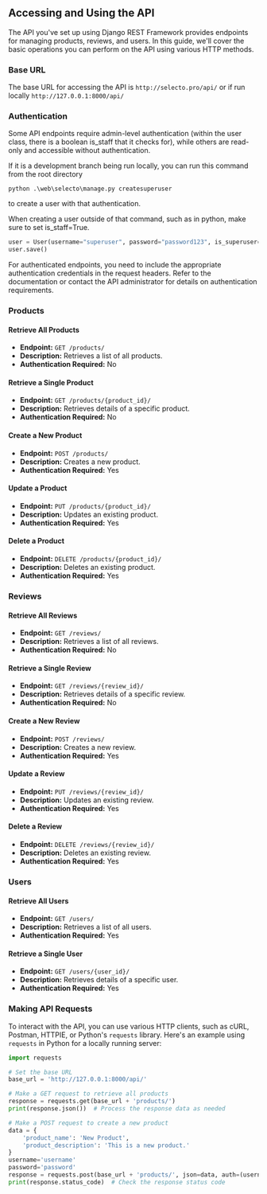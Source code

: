 ## Accessing and Using the API

The API you've set up using Django REST Framework provides endpoints for managing products, reviews, and users. In this guide, we'll cover the basic operations you can perform on the API using various HTTP methods.

### Base URL

The base URL for accessing the API is `http://selecto.pro/api/` or if run locally `http://127.0.0.1:8000/api/`

### Authentication

Some API endpoints require admin-level authentication (within the user class, there is a boolean is_staff that it checks for), while others are read-only and accessible without authentication. 

If it is a development branch being run locally, you can run this command from the root directory
```shell
python .\web\selecto\manage.py createsuperuser
```
to create a user with that authentication. 

When creating a user outside of that command, such as in python, make sure to set is_staff=True.
```python
user = User(username="superuser", password="password123", is_superuser=True, is_staff=True)
user.save()
``` 

For authenticated endpoints, you need to include the appropriate authentication credentials in the request headers. Refer to the documentation or contact the API administrator for details on authentication requirements.

### Products

#### Retrieve All Products

- **Endpoint:** `GET /products/`
- **Description:** Retrieves a list of all products.
- **Authentication Required:** No

#### Retrieve a Single Product

- **Endpoint:** `GET /products/{product_id}/`
- **Description:** Retrieves details of a specific product.
- **Authentication Required:** No

#### Create a New Product

- **Endpoint:** `POST /products/`
- **Description:** Creates a new product.
- **Authentication Required:** Yes

#### Update a Product

- **Endpoint:** `PUT /products/{product_id}/`
- **Description:** Updates an existing product.
- **Authentication Required:** Yes

#### Delete a Product

- **Endpoint:** `DELETE /products/{product_id}/`
- **Description:** Deletes an existing product.
- **Authentication Required:** Yes

### Reviews

#### Retrieve All Reviews

- **Endpoint:** `GET /reviews/`
- **Description:** Retrieves a list of all reviews.
- **Authentication Required:** No

#### Retrieve a Single Review

- **Endpoint:** `GET /reviews/{review_id}/`
- **Description:** Retrieves details of a specific review.
- **Authentication Required:** No

#### Create a New Review

- **Endpoint:** `POST /reviews/`
- **Description:** Creates a new review.
- **Authentication Required:** Yes

#### Update a Review

- **Endpoint:** `PUT /reviews/{review_id}/`
- **Description:** Updates an existing review.
- **Authentication Required:** Yes

#### Delete a Review

- **Endpoint:** `DELETE /reviews/{review_id}/`
- **Description:** Deletes an existing review.
- **Authentication Required:** Yes

### Users

#### Retrieve All Users

- **Endpoint:** `GET /users/`
- **Description:** Retrieves a list of all users.
- **Authentication Required:** Yes

#### Retrieve a Single User

- **Endpoint:** `GET /users/{user_id}/`
- **Description:** Retrieves details of a specific user.
- **Authentication Required:** Yes

### Making API Requests

To interact with the API, you can use various HTTP clients, such as cURL, Postman, HTTPIE, or Python's `requests` library. Here's an example using `requests` in Python for a locally running server:

```python
import requests

# Set the base URL
base_url = 'http://127.0.0.1:8000/api/'

# Make a GET request to retrieve all products
response = requests.get(base_url + 'products/')
print(response.json())  # Process the response data as needed

# Make a POST request to create a new product
data = {
    'product_name': 'New Product',
    'product_description': 'This is a new product.'
}
username='username'
password='password'
response = requests.post(base_url + 'products/', json=data, auth=(username, password))
print(response.status_code)  # Check the response status code
```